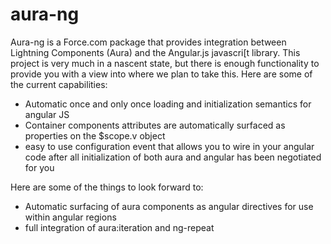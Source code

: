 aura-ng
=======
Aura-ng is a Force.com package that provides integration between Lightning Components (Aura) and the Angular.js javascri[t library. This project is very much in a nascent state, but there is enough functionality to provide you with a view into where we plan to take this. Here are some of the current capabilities:

- Automatic once and only once loading and initialization semantics for angular JS
- Container components attributes are automatically surfaced as properties on the $scope.v object
- easy to use configuration event that allows you to wire in your angular code after all initialization of both aura and angular has been negotiated for you

Here are some of the things to look forward to:

- Automatic surfacing of aura components as angular directives for use within angular regions
- full integration of aura:iteration and ng-repeat
